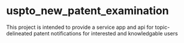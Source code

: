 uspto_new_patent_examination
============================

This project is intended to provide a service app and api for topic-delineated patent notifications for interested and knowledgable users
